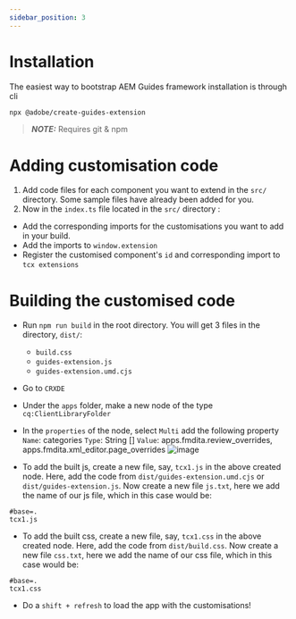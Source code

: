 ```yaml
---
sidebar_position: 3
---
```


# Installation

The easiest way to bootstrap AEM Guides framework installation is through cli
```bash
npx @adobe/create-guides-extension
```

> **_NOTE:_**  Requires git & npm 

# Adding customisation code

1. Add code files for each component you want to extend in the `src/` directory. Some sample files have already been added for you.
2. Now in the `index.ts` file located in the `src/` directory :
- Add the corresponding imports for the customisations you want to add in your build.
- Add the imports to `window.extension`
- Register the customised component's `id` and corresponding import to `tcx extensions`

# Building the customised code

- Run `npm run build` in the root directory. You will get 3 files in the directory, `dist/`:
    - `build.css`
    - `guides-extension.js`
    - `guides-extension.umd.cjs`

- Go to `CRXDE`
- Under the `apps` folder, make a new node of the type `cq:ClientLibraryFolder`
- In the `properties` of the node, select `Multi` add the following property
    `Name`: categories
    `Type`: String []
    `Value`: apps.fmdita.review_overrides, apps.fmdita.xml_editor.page_overrides
  ![image](https://github.com/adobe/guides-extension/assets/35689029/0c5a5ca4-4214-4251-83e4-d9d7c7378dc2)

- To add the built js, create a new file, say, `tcx1.js` in the above created node. Here, add the code from `dist/guides-extension.umd.cjs` or `dist/guides-extension.js`. Now create a new file `js.txt`, here we add the name of our js file, which in this case would be:
```t
#base=.
tcx1.js
```
- To add the built css, create a new file, say, `tcx1.css` in the above created node. Here, add the code from `dist/build.css`. Now create a new file `css.txt`, here we add the name of our css file, which in this case would be:
```t
#base=.
tcx1.css
```
- Do a `shift + refresh` to load the app with the customisations!

